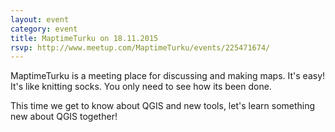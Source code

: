 ```yaml
---
layout: event
category: event
title: MaptimeTurku on 18.11.2015
rsvp: http://www.meetup.com/MaptimeTurku/events/225471674/
---
```


MaptimeTurku is a meeting place for discussing and making maps. It's easy! It's like knitting socks. You only need to see how its been done. 

This time we get to know about QGIS and new tools, let's learn something new about QGIS together!